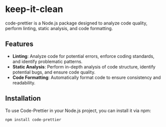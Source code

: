 # keep-it-clean
code-prettier is a Node.js package designed to analyze code quality, perform linting, static analysis, and code formatting.

## Features

- **Linting**: Analyze code for potential errors, enforce coding standards, and identify problematic patterns.
- **Static Analysis**: Perform in-depth analysis of code structure, identify potential bugs, and ensure code quality.
- **Code Formatting**: Automatically format code to ensure consistency and readability.

## Installation

To use Code-Prettier in your Node.js project, you can install it via npm:

```bash
npm install code-prettier

